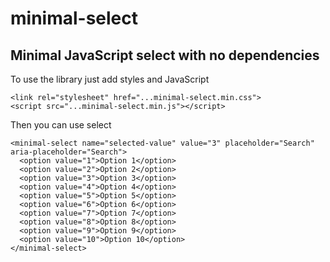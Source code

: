 # minimal-select

## Minimal JavaScript select with no dependencies

To use the library just add styles and JavaScript
```
<link rel="stylesheet" href="...minimal-select.min.css">
<script src="...minimal-select.min.js"></script>
```

Then you can use select
```
<minimal-select name="selected-value" value="3" placeholder="Search" aria-placeholder="Search">
  <option value="1">Option 1</option>
  <option value="2">Option 2</option>
  <option value="3">Option 3</option>
  <option value="4">Option 4</option>
  <option value="5">Option 5</option>
  <option value="6">Option 6</option>
  <option value="7">Option 7</option>
  <option value="8">Option 8</option>
  <option value="9">Option 9</option>
  <option value="10">Option 10</option>
</minimal-select>
```
